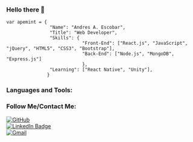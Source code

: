 ### Hello there 👋

```
var apemint = {
                "Name": "Andres A. Escobar",
                "Title": "Web Developer",
                "Skills": {
                            "Front-End": ["React.js", "JavaScript", "jQuery", "HTML5", "CSS3", "Bootstrap"],
                            "Back-End": ["Node.js", "MongoDB", "Express.js"]
                            },
                "Learning": ["React Native", "Unity"],
               }
```


### Languages and Tools:  
  
  
### Follow Me/Contact Me:
[![GitHub](https://img.shields.io/badge/GitHub-100000?style=for-the-badge&logo=github&logoColor=white)](https://www.github.com/apemint)  
[![LinkedIn Badge](https://img.shields.io/badge/LinkedIn-Profile-informational?style=flat&logo=linkedin&logoColor=white&color=0D76A8)](https://www.linkedin.com/in/andres-a-escobar/)  
[![Gmail](https://img.shields.io/badge/Escobar.Andres.Alfonso-c14438?style=flat&logo=Gmail&logoColor=white)](mailto:escobar.andres.alfonso@gmail.com)  
